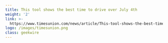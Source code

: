 ```yaml
---
title: This tool shows the best time to drive over July 4th
weight: '2'
link: >-
  https://www.timesunion.com/news/article/This-tool-shows-the-best-time-to-drive-over-July-13034666.php
logo: /images/timesunion.png
class: geekwire
---
```


